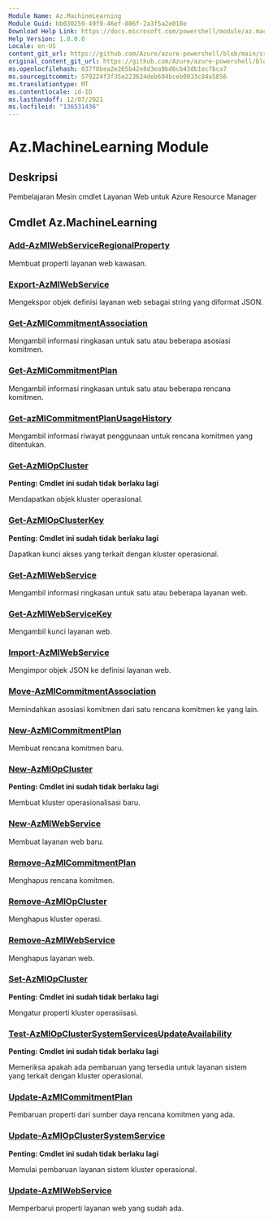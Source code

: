 ```yaml
---
Module Name: Az.MachineLearning
Module Guid: bb030259-49f9-46ef-806f-2a3f5a2e018e
Download Help Link: https://docs.microsoft.com/powershell/module/az.machinelearning
Help Version: 1.0.0.0
Locale: en-US
content_git_url: https://github.com/Azure/azure-powershell/blob/main/src/MachineLearning/MachineLearning/help/Az.MachineLearning.md
original_content_git_url: https://github.com/Azure/azure-powershell/blob/main/src/MachineLearning/MachineLearning/help/Az.MachineLearning.md
ms.openlocfilehash: 037f0bea2e265b42e8d3ea9bd6cb43db1ecfbca7
ms.sourcegitcommit: 579224f3f35e223624deb694bceb0033c84a5856
ms.translationtype: MT
ms.contentlocale: id-ID
ms.lasthandoff: 12/07/2021
ms.locfileid: "136531436"
---
```

# Az.MachineLearning Module
## Deskripsi
Pembelajaran Mesin cmdlet Layanan Web untuk Azure Resource Manager

## Cmdlet Az.MachineLearning
### [Add-AzMlWebServiceRegionalProperty](Add-AzMlWebServiceRegionalProperty.md)
Membuat properti layanan web kawasan.

### [Export-AzMlWebService](Export-AzMlWebService.md)
Mengekspor objek definisi layanan web sebagai string yang diformat JSON.

### [Get-AzMlCommitmentAssociation](Get-AzMlCommitmentAssociation.md)
Mengambil informasi ringkasan untuk satu atau beberapa asosiasi komitmen.

### [Get-AzMlCommitmentPlan](Get-AzMlCommitmentPlan.md)
Mengambil informasi ringkasan untuk satu atau beberapa rencana komitmen.

### [Get-azMlCommitmentPlanUsageHistory](Get-AzMlCommitmentPlanUsageHistory.md)
Mengambil informasi riwayat penggunaan untuk rencana komitmen yang ditentukan.

### [Get-AzMlOpCluster](Get-AzMlOpCluster.md)
**Penting: Cmdlet ini sudah tidak berlaku lagi**

Mendapatkan objek kluster operasional.

### [Get-AzMlOpClusterKey](Get-AzMlOpClusterKey.md)
**Penting: Cmdlet ini sudah tidak berlaku lagi**

Dapatkan kunci akses yang terkait dengan kluster operasional.

### [Get-AzMlWebService](Get-AzMlWebService.md)
Mengambil informasi ringkasan untuk satu atau beberapa layanan web.

### [Get-AzMlWebServiceKey](Get-AzMlWebServiceKey.md)
Mengambil kunci layanan web.

### [Import-AzMlWebService](Import-AzMlWebService.md)
Mengimpor objek JSON ke definisi layanan web.

### [Move-AzMlCommitmentAssociation](Move-AzMlCommitmentAssociation.md)
Memindahkan asosiasi komitmen dari satu rencana komitmen ke yang lain.

### [New-AzMlCommitmentPlan](New-AzMlCommitmentPlan.md)
Membuat rencana komitmen baru.

### [New-AzMlOpCluster](New-AzMlOpCluster.md)
**Penting: Cmdlet ini sudah tidak berlaku lagi**

Membuat kluster operasionalisasi baru.

### [New-AzMlWebService](New-AzMlWebService.md)
Membuat layanan web baru.

### [Remove-AzMlCommitmentPlan](Remove-AzMlCommitmentPlan.md)
Menghapus rencana komitmen.

### [Remove-AzMlOpCluster](Remove-AzMlOpCluster.md)
Menghapus kluster operasi.

### [Remove-AzMlWebService](Remove-AzMlWebService.md)
Menghapus layanan web.

### [Set-AzMlOpCluster](Set-AzMlOpCluster.md)
**Penting: Cmdlet ini sudah tidak berlaku lagi**

Mengatur properti kluster operasiisasi.

### [Test-AzMlOpClusterSystemServicesUpdateAvailability](Test-AzMlOpClusterSystemServicesUpdateAvailability.md)
**Penting: Cmdlet ini sudah tidak berlaku lagi**

Memeriksa apakah ada pembaruan yang tersedia untuk layanan sistem yang terkait dengan kluster operasional.

### [Update-AzMlCommitmentPlan](Update-AzMlCommitmentPlan.md)
Pembaruan properti dari sumber daya rencana komitmen yang ada.

### [Update-AzMlOpClusterSystemService](Update-AzMlOpClusterSystemService.md)
**Penting: Cmdlet ini sudah tidak berlaku lagi**

Memulai pembaruan layanan sistem kluster operasional.

### [Update-AzMlWebService](Update-AzMlWebService.md)
Memperbarui properti layanan web yang sudah ada.

